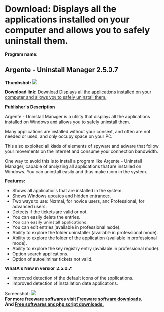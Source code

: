 # Download: Displays all the applications installed on your computer and allows you to safely uninstall them.

**Program name:**

## Argente - Uninstall Manager 2.5.0.7

  
**Thumbshot:** ![](http://www.freewarefiles.com/screenshot/argenteuninstallmgr_md.jpg)   
  
**Download link:** [Download Displays all the applications installed on your computer and allows you to safely uninstall them.](http://freesoftwares.boysofts.com/Argente---Uninstall-Manager_program_42761.html)  
  


**Publisher's Description**  
  


Argente - Uninstall Manager is a utility that displays all the applications installed on Windows and allows you to safely uninstall them. 

Many applications are installed without your consent, and often are not needed or used, and only occupy space on your PC.

This also exploited all kinds of elements of spyware and adware that follow your movements on the Internet and consume your connection bandwidth.

One way to avoid this is to install a program like Argente - Uninstall Manager, capable of analyzing all applications that are installed on Windows. You can uninstall easily and thus make room in the system.

**Features:**

  * Shows all applications that are installed in the system. 
  * Shows Windows updates and hidden entrances. 
  * Two ways to use: Normal, for novice users, and Professional, for advanced users. 
  * Detects if the tickets are valid or not. 
  * You can easily delete the entries. 
  * You can easily uninstall applications. 
  * You can edit entries (available in professional mode). 
  * Ability to explore the folder uninstaller (available in professional mode). 
  * Ability to explore the folder of the application (available in professional mode). 
  * Ability to explore the key registry entry (available in professional mode). 
  * Option search applications. 
  * Option of autoeliminar tickets not valid. 

**WhatA's New in version 2.5.0.7:**

  * Improved detection of the default icons of the applications. 
  * Improved detection of installation date applications. 

  
  
Screenshot: ![](http://www.freewarefiles.com/screenshot/argenteuninstallmgr.jpg)   
**For more freeware softwares visit [Freeware software downloads.](http://freesoftwares.boysofts.com/)**   
**And [Free softwares and php script downloads.](http://www.boysofts.com/)**
